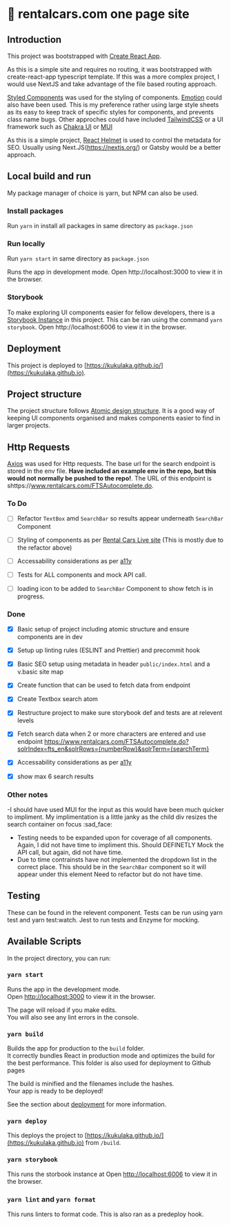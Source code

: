 # :blue_car: rentalcars.com one page site

## Introduction

This project was bootstrapped with [Create React App](https://github.com/facebook/create-react-app).

As this is a simple site and requires no routing, it was bootstrapped with create-react-app typescript template. If this was a more complex project, I would use NextJS and take advantage of the file based routing approach.

 [Styled Components](https://styled-components.com/docs/basics) was used for the styling of components.  [Emotion](https://emotion.sh/docs/introduction) could also have been used. This is my preference rather using large style sheets as its easy to keep track of specific styles for components, and prevents class name bugs. Other approches could have included [TailwindCSS](https://tailwindcss.com/docs/installation) or a UI framework such as [Chakra UI](https://chakra-ui.com/) or [MUI](https://github.com/mui/material-ui)

As this is a simple project,  [React Helmet](https://github.com/nfl/react-helmet) is used to control the metadata for SEO. Usually using Next.JS(https://nextjs.org/) or Gatsby would be a better approach.


## Local build and run

My package manager of choice is yarn, but NPM can also be used.

### Install packages

 Run `yarn` in install all packages in same directory as `package.json`

### Run locally

Run `yarn start` in same directory as `package.json`

Runs the app in development mode.
Open http://localhost:3000 to view it in the browser.

### Storybook 
To make exploring UI components easier for fellow developers, there is a [Storybook Instance](https://storybook.js.org/) in this project. This can be ran using the command `yarn storybook`. Open http://localhost:6006 to view it in the browser. 

## Deployment

This project is deployed to [https://kukulaka.github.io/](https://kukulaka.github.io).


## Project structure

The project structure follows [Atomic design structure](https://andela.com/insights/structuring-your-react-application-atomic-design-principles/). It is a good way of keeping UI components organised and makes components easier to find in larger projects. 

## Http Requests

[Axios](https://www.npmjs.com/package/axios) was used for Http requests. The base url for the search endpoint is stored in the env file. **Have included an example env in the repo, but this would not normally be pushed to the repo!**. The URL of this endpoint is shttps://www.rentalcars.com/FTSAutocomplete.do.

### To Do

- [ ] Refactor `TextBox` amd `SearchBar` so results appear underneath `SearchBar` Component
- [ ] Styling of components as per [Rental Cars Live site](https://rentalcars.com) (This is mostly due to the refactor above)
- [ ] Accessability considerations as per [a11y](https://reactjs.org/docs/accessibility.html)
- [ ] Tests for ALL components and mock API call. 
- [ ] loading icon to be added to `SearchBar` Component to show fetch is in progress.


### Done

- [x] Basic setup of project including atomic structure and ensure components are in dev 
- [x] Setup up linting rules (ESLINT and Prettier) and precommit hook
- [x] Basic SEO setup using metadata in header `public/index.html` and a v.basic site map
- [x] Create function that can be used to fetch data from endpoint
- [x] Create Textbox search atom 
- [x] Restructure project to make sure storybook def and tests are at relevent levels
- [x] Fetch search data when 2 or more characters are entered and use endpoint https://www.rentalcars.com/FTSAutocomplete.do?solrIndex=fts_en&solrRows={numberRow}&solrTerm={searchTerm}
- [x] Accessability considerations as per [a11y](https://reactjs.org/docs/accessibility.html)
- [x] show max 6 search results


### Other notes
-I should have used MUI for the input as this would have been much quicker to impliment. My implimentation is a little janky as the child div resizes the search container on focus :sad_face:
- Testing needs to be expanded upon for coverage of all components. Again, I did not have time to impliment this. 
Should DEFINETLY Mock the API call, but again, did not have time. 
- Due to time contrainsts have not implemented the dropdown list in the correct place. This should be in the `SearchBar` component so it will appear under this element
 Need to refactor but do not have time. 


## Testing
These can be found in the relevent component. Tests can be run using yarn test and yarn test:watch. Jest to run tests and Enzyme for mocking. 

## Available Scripts

In the project directory, you can run:

### `yarn start`

Runs the app in the development mode.\
Open [http://localhost:3000](http://localhost:3000) to view it in the browser.

The page will reload if you make edits.\
You will also see any lint errors in the console.

### `yarn build`

Builds the app for production to the `build` folder.\
It correctly bundles React in production mode and optimizes the build for the best performance. This folder is also used for deployment to Github pages

The build is minified and the filenames include the hashes.\
Your app is ready to be deployed!

See the section about [deployment](https://facebook.github.io/create-react-app/docs/deployment) for more information.

### `yarn deploy`

This deploys the project to [https://kukulaka.github.io/](https://kukulaka.github.io) from `/build`.

### `yarn storybook`
This runs the storbook instance at Open [http://localhost:6006](http://localhost:6006) to view it in the browser.

### `yarn lint` and `yarn format`
This runs linters to format code. This is also ran as a predeploy hook.
